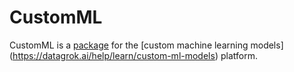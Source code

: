 # CustomML

CustomML is a [package](https://datagrok.ai/help/develop/develop#packages) for the [custom machine learning models] (https://datagrok.ai/help/learn/custom-ml-models) platform.